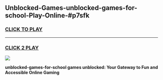 
## Unblocked-Games-unblocked-games-for-school-Play-Online-#p7sfk
<h3>
<a href="https://premium.freeplayer.one?title=unblocked-games-for-school&ref=27F">CLICK TO PLAY</a></h3>
<hr>

<h3>
<a href="https://premium.freeplayer.one?title=unblocked-games-for-school&ref=27F">CLICK 2 PLAY</a>
  
</h3>

<a href="https://premium.freeplayer.one?title=unblocked-games-for-school&ref=27F"><img src="https://clearcache.store/games.png"></a>


**unblocked-games-for-school games unblocked: Your Gateway to Fun and Accessible Online Gaming**
